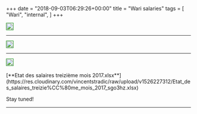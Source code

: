+++
date = "2018-09-03T06:29:26+00:00"
title = "Wari salaries"
tags = [
    "Wari",
    "internal",
]
+++


<div class="container" style="width:auto">
  <a target="blank" href="https://image.ibb.co/niT0WJ/m140_1.jpg">
    <img src="https://image.ibb.co/niT0WJ/m140_1.jpg" style="padding:1px;border:thin solid green;max-width:100%">
  </a>
</div>
<!--more-->

<hr>
<div class="container" style="width:auto">
  <a target="blank" href="https://image.ibb.co/dM97BJ/m140_2.jpg">
    <img src="https://image.ibb.co/dM97BJ/m140_2.jpg" style="padding:1px;border:thin solid green;max-width:100%">
  </a>
</div>
<hr>
<div class="container" style="width:auto">
  <a target="blank" href="https://image.ibb.co/c6JOkd/m140_3.jpg">
    <img src="https://image.ibb.co/c6JOkd/m140_3.jpg" style="padding:1px;border:thin solid green;max-width:100%">
  </a>
</div>
<br>
[**Etat des salaires treizième mois 2017.xlsx**](https://res.cloudinary.com/vincentstradic/raw/upload/v1526227312/Etat_des_salaires_treizie%CC%80me_mois_2017_sgo3hz.xlsx)

Stay tuned!


<hr>
